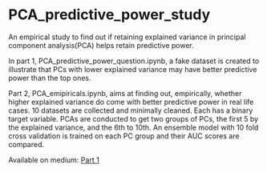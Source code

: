 # PCA_predictive_power_study
An empirical study to find out if retaining explained variance in principal component analysis(PCA) helps retain predictive power.

In part 1, PCA_predictive_power_question.ipynb, a fake dataset is created to illustrate that PCs with lower explained variance may have better predictive power than the top ones.

Part 2, PCA_emipiricals.ipynb, aims at finding out, empirically, whether higher explained variance do come with better predictive power in real life cases.
10 datasets are collected and minimally cleaned. Each has a binary target variable. 
PCAs are conducted to get two groups of PCs, the first 5 by the explained variance, and the 6th to 10th.
An ensemble model with 10 fold cross validation is trained on each PC group and their AUC scores are compared.

Available on medium: [Part 1](https://medium.com/digital-alchemist/principal-component-analysis-does-higher-explained-variance-mean-more-predictive-power-f59606ed1e7)

